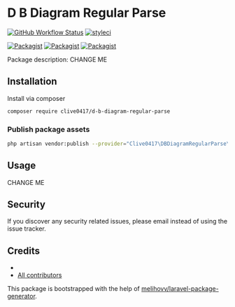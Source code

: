 # D B Diagram Regular Parse

[![GitHub Workflow Status](https://github.com/clive0417/d-b-diagram-regular-parse/workflows/Run%20tests/badge.svg)](https://github.com/clive0417/d-b-diagram-regular-parse/actions)
[![styleci](https://styleci.io/repos/CHANGEME/shield)](https://styleci.io/repos/CHANGEME)

[![Packagist](https://img.shields.io/packagist/v/clive0417/d-b-diagram-regular-parse.svg)](https://packagist.org/packages/clive0417/d-b-diagram-regular-parse)
[![Packagist](https://poser.pugx.org/clive0417/d-b-diagram-regular-parse/d/total.svg)](https://packagist.org/packages/clive0417/d-b-diagram-regular-parse)
[![Packagist](https://img.shields.io/packagist/l/clive0417/d-b-diagram-regular-parse.svg)](https://packagist.org/packages/clive0417/d-b-diagram-regular-parse)

Package description: CHANGE ME

## Installation

Install via composer
```bash
composer require clive0417/d-b-diagram-regular-parse
```

### Publish package assets

```bash
php artisan vendor:publish --provider="Clive0417\DBDiagramRegularParse\ServiceProvider"
```

## Usage

CHANGE ME

## Security

If you discover any security related issues, please email 
instead of using the issue tracker.

## Credits

- [](https://github.com/clive0417/d-b-diagram-regular-parse)
- [All contributors](https://github.com/clive0417/d-b-diagram-regular-parse/graphs/contributors)

This package is bootstrapped with the help of
[melihovv/laravel-package-generator](https://github.com/melihovv/laravel-package-generator).
